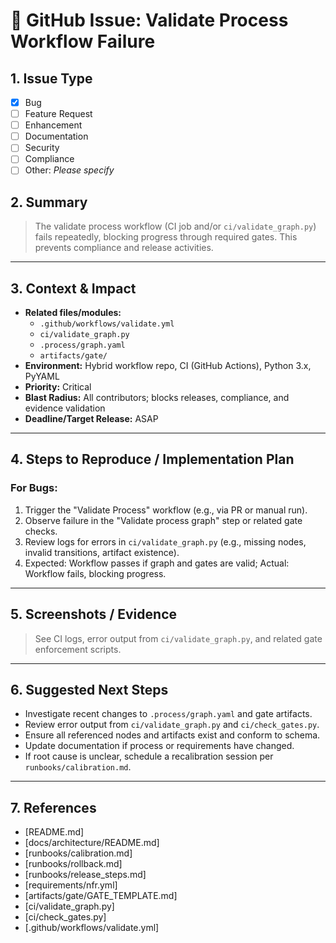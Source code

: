 # 📝 GitHub Issue: Validate Process Workflow Failure

## 1. Issue Type
- [x] Bug
- [ ] Feature Request
- [ ] Enhancement
- [ ] Documentation
- [ ] Security
- [ ] Compliance
- [ ] Other: _Please specify_

## 2. Summary
> The validate process workflow (CI job and/or `ci/validate_graph.py`) fails repeatedly, blocking progress through required gates. This prevents compliance and release activities.

---

## 3. Context & Impact
- **Related files/modules:**
  - `.github/workflows/validate.yml`
  - `ci/validate_graph.py`
  - `.process/graph.yaml`
  - `artifacts/gate/`
- **Environment:** Hybrid workflow repo, CI (GitHub Actions), Python 3.x, PyYAML
- **Priority:** Critical
- **Blast Radius:** All contributors; blocks releases, compliance, and evidence validation
- **Deadline/Target Release:** ASAP

---

## 4. Steps to Reproduce / Implementation Plan
### For Bugs:
1. Trigger the "Validate Process" workflow (e.g., via PR or manual run).
2. Observe failure in the "Validate process graph" step or related gate checks.
3. Review logs for errors in `ci/validate_graph.py` (e.g., missing nodes, invalid transitions, artifact existence).
4. Expected: Workflow passes if graph and gates are valid; Actual: Workflow fails, blocking progress.

---

## 5. Screenshots / Evidence
> See CI logs, error output from `ci/validate_graph.py`, and related gate enforcement scripts.

---

## 6. Suggested Next Steps
- Investigate recent changes to `.process/graph.yaml` and gate artifacts.
- Review error output from `ci/validate_graph.py` and `ci/check_gates.py`.
- Ensure all referenced nodes and artifacts exist and conform to schema.
- Update documentation if process or requirements have changed.
- If root cause is unclear, schedule a recalibration session per `runbooks/calibration.md`.

---

## 7. References
- [README.md]
- [docs/architecture/README.md]
- [runbooks/calibration.md]
- [runbooks/rollback.md]
- [runbooks/release_steps.md]
- [requirements/nfr.yml]
- [artifacts/gate/GATE_TEMPLATE.md]
- [ci/validate_graph.py]
- [ci/check_gates.py]
- [.github/workflows/validate.yml]
